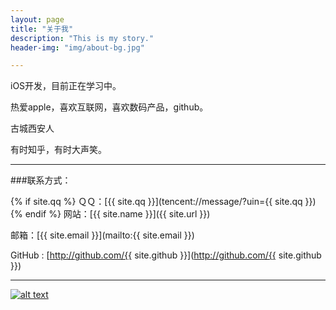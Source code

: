 ```yaml
---
layout: page
title: "关于我"
description: "This is my story."
header-img: "img/about-bg.jpg"

---
```


iOS开发，目前正在学习中。     

热爱apple，喜欢互联网，喜欢数码产品，github。            

古城西安人       

有时知乎，有时大声笑。

---

###联系方式：

{% if site.qq %}
ＱＱ：[{{ site.qq }}](tencent://message/?uin={{ site.qq }})
{% endif %}
网站：[{{ site.name }}]({{ site.url }})

邮箱：[{{ site.email }}](mailto:{{ site.email }})

GitHub : [http://github.com/{{ site.github }}](http://github.com/{{ site.github }})

----




[![alt text](http://service.t.sina.com.cn/widget/qmd/2921289574/0edbbca7/1.png "新浪微博")](http://weibo.com/505501200)

